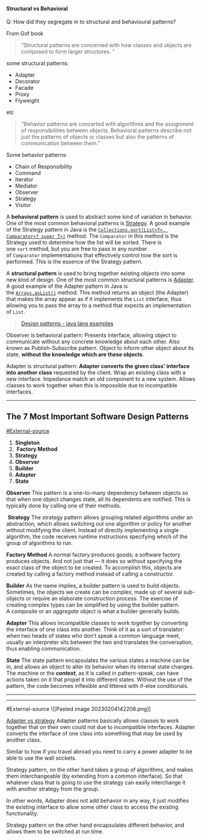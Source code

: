 
#### **Structural vs Behavioral**


Q:  How did they segregate in to structural and behavioural patterns?

From Gof book

> "Structural patterns are concerned with how classes and objects are composed to form larger structures. "

some structural patterns:

-   Adapter
-   Decorator
-   Facade
-   Proxy
-   Flyweight

etc

> "Behavior patterns are concerted with algorithms and the assignment of responsibilities between objects. Behavioral patterns describe not just the patterns of objects or classes but also the patterns of communication between them."

Some behavior patterns:

-   Chain of Responsibility
-   Command
-   Iterator
-   Mediator
-   Observer
-   Strategy
-   Visitor

A **behavioral pattern** is used to abstract some kind of variation in behavior. One of the most common behavioral patterns is [Strategy](https://en.wikipedia.org/wiki/Strategy_pattern). A good example of the Strategy pattern in Java is the [`Collections.sort(List<T>, Comparator<? super T>)`](https://docs.oracle.com/javase/8/docs/api/java/util/Collections.html#sort-java.util.List-java.util.Comparator-) method. The `Comparator` in this method is the Strategy used to determine how the list will be sorted. There is one `sort` method, but you are free to pass in any number of `Comparator` implementations that effectively control how the sort is performed. This is the essence of the Strategy pattern.

A **structural pattern** is used to bring together existing objects into some new kind of design. One of the most common structural patterns is [Adapter](https://en.wikipedia.org/wiki/Adapter_pattern). A good example of the Adapter pattern in Java is the [`Arrays.asList()`](https://docs.oracle.com/javase/8/docs/api/java/util/Arrays.html#asList-T...-) method. This method returns an object (the Adapter) that makes the array appear as if it implements the `List` interface, thus allowing you to pass the array to a method that expects an implementation of `List`.
> [Design patterns - java lang examples](https://stackoverflow.com/questions/1673841/examples-of-gof-design-patterns-in-javas-core-libraries)


Observer is behavioral pattern: Presents interface, allowing object to communicate without any concrete knowledge about each other. Also known as Publish-Subscribe pattern. Object to inform other object about its state, **without the knowledge which are these objects**.

Adapter is structural pattern: **Adapter converts the given class' interface into another class** requested by the client. Wrap an existing class with a new interface. Impedance match an old component to a new system. Allows classes to work together when this is impossible due to incompatible interfaces.

--------------------------------------------------------
## The 7 Most Important Software Design Patterns

[#External-source](https://learningdaily.dev/the-7-most-important-software-design-patterns-d60e546afb0e)
1.  **Singleton**
2.  **Factory Method**
3. **Strategy**
4. **Observer**
5. **Builder**
6. **Adapter**
7. **State**

**Observer**
This pattern is a one-to-many dependency between objects so that when one object changes state, all its dependents are notified. This is typically done by calling one of their methods.

 **Strategy**
The strategy pattern allows grouping related algorithms under an abstraction, which allows switching out one algorithm or policy for another without modifying the client. Instead of directly implementing a single algorithm, the code receives runtime instructions specifying which of the group of algorithms to run.

**Factory Method**
A normal factory produces goods; a software factory produces objects. And not just that — it does so without specifying the exact class of the object to be created. To accomplish this, objects are created by calling a factory method instead of calling a constructor.

**Builder**
As the name implies, a builder pattern is used to build objects. Sometimes, the objects we create can be complex, made up of several sub-objects or require an elaborate construction process. The exercise of creating complex types can be simplified by using the builder pattern. A _composite_ or an _aggregate_ object is what a builder generally builds.

**Adapter**
This allows incompatible classes to work together by converting the interface of one class into another. Think of it as a sort of translator: when two heads of states who don’t speak a common language meet, usually an interpreter sits between the two and translates the conversation, thus enabling communication.

**State**
The state pattern encapsulates the various states a machine can be in, and allows an object to alter its behavior when its internal state changes. The machine or the **_context_**, as it is called in pattern-speak, can have actions taken on it that propel it into different states. Without the use of the pattern, the code becomes inflexible and littered with if-else conditionals.

------------------------------------------------

------------------
#External-source
![[Pasted image 20230204142208.png]]

[Adapter vs strategy](https://stackoverflow.com/questions/46023431/difference-between-strategy-pattern-and-adapter)
Adapter patterns basically allows classes to work together that on their own could not due to incompatible interfaces. Adapter converts the interface of one class into something that may be used by another class.

Similar to how if you travel abroad you need to carry a power adapter to be able to use the wall sockets.

Strategy pattern, on the other hand takes a group of algorithms, and makes them interchangeable (by extending from a common interface). So that whatever class that is going to use the strategy can easily interchange it with another strategy from the group.

In other words, Adapter does not add behavior in any way, it just modifies the existing interface to allow some other class to access the existing functionality.

Strategy pattern on the other hand encapsulates different behavior, and allows them to be switched at run time.
